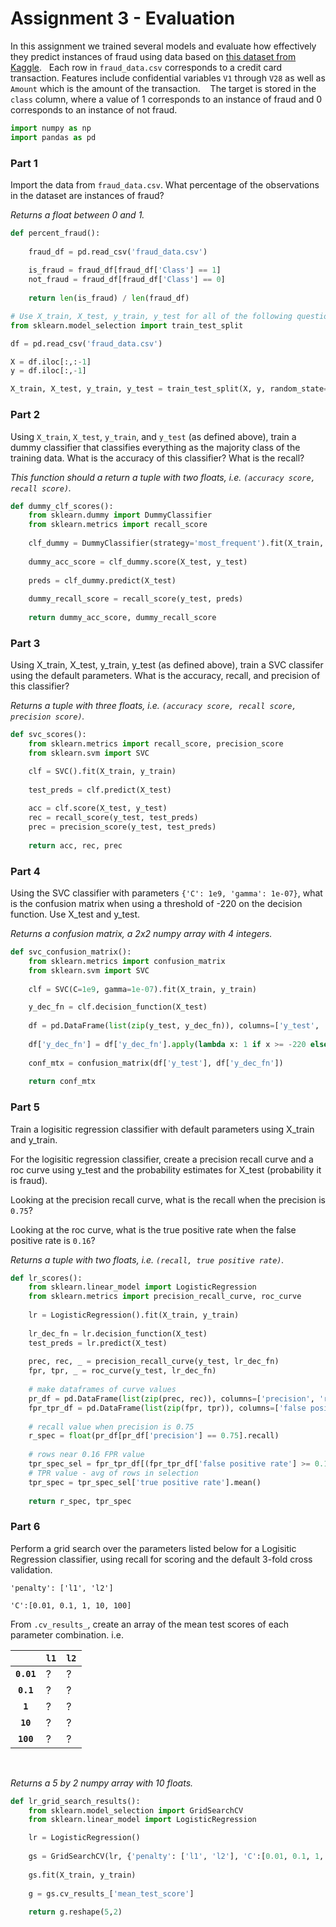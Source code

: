 # Assignment 3 - Evaluation

In this assignment we trained several models and evaluate how effectively they predict instances of fraud using data based on [this dataset from Kaggle](https://www.kaggle.com/dalpozz/creditcardfraud).
 
Each row in `fraud_data.csv` corresponds to a credit card transaction. Features include confidential variables `V1` through `V28` as well as `Amount` which is the amount of the transaction. 
 
The target is stored in the `class` column, where a value of 1 corresponds to an instance of fraud and 0 corresponds to an instance of not fraud.


```python
import numpy as np
import pandas as pd
```

### Part 1
Import the data from `fraud_data.csv`. What percentage of the observations in the dataset are instances of fraud?

*Returns a float between 0 and 1.* 


```python
def percent_fraud():
    
    fraud_df = pd.read_csv('fraud_data.csv')
    
    is_fraud = fraud_df[fraud_df['Class'] == 1]
    not_fraud = fraud_df[fraud_df['Class'] == 0]
    
    return len(is_fraud) / len(fraud_df)
```


```python
# Use X_train, X_test, y_train, y_test for all of the following questions
from sklearn.model_selection import train_test_split

df = pd.read_csv('fraud_data.csv')

X = df.iloc[:,:-1]
y = df.iloc[:,-1]

X_train, X_test, y_train, y_test = train_test_split(X, y, random_state=0)
```

### Part 2

Using `X_train`, `X_test`, `y_train`, and `y_test` (as defined above), train a dummy classifier that classifies everything as the majority class of the training data. What is the accuracy of this classifier? What is the recall?

*This function should a return a tuple with two floats, i.e. `(accuracy score, recall score)`.*


```python
def dummy_clf_scores():
    from sklearn.dummy import DummyClassifier
    from sklearn.metrics import recall_score
    
    clf_dummy = DummyClassifier(strategy='most_frequent').fit(X_train, y_train)
    
    dummy_acc_score = clf_dummy.score(X_test, y_test)
    
    preds = clf_dummy.predict(X_test)
    
    dummy_recall_score = recall_score(y_test, preds)
    
    return dummy_acc_score, dummy_recall_score
```

### Part 3

Using X_train, X_test, y_train, y_test (as defined above), train a SVC classifer using the default parameters. What is the accuracy, recall, and precision of this classifier?

*Returns a tuple with three floats, i.e. `(accuracy score, recall score, precision score)`.*


```python
def svc_scores():
    from sklearn.metrics import recall_score, precision_score
    from sklearn.svm import SVC

    clf = SVC().fit(X_train, y_train)
    
    test_preds = clf.predict(X_test)
    
    acc = clf.score(X_test, y_test)
    rec = recall_score(y_test, test_preds)
    prec = precision_score(y_test, test_preds)
    
    return acc, rec, prec

```

### Part 4

Using the SVC classifier with parameters `{'C': 1e9, 'gamma': 1e-07}`, what is the confusion matrix when using a threshold of -220 on the decision function. Use X_test and y_test.

*Returns a confusion matrix, a 2x2 numpy array with 4 integers.*


```python
def svc_confusion_matrix():
    from sklearn.metrics import confusion_matrix
    from sklearn.svm import SVC
    
    clf = SVC(C=1e9, gamma=1e-07).fit(X_train, y_train)

    y_dec_fn = clf.decision_function(X_test)
    
    df = pd.DataFrame(list(zip(y_test, y_dec_fn)), columns=['y_test', 'y_dec_fn'])
    
    df['y_dec_fn'] = df['y_dec_fn'].apply(lambda x: 1 if x >= -220 else 0)
    
    conf_mtx = confusion_matrix(df['y_test'], df['y_dec_fn'])
    
    return conf_mtx

```

### Part 5

Train a logisitic regression classifier with default parameters using X_train and y_train.

For the logisitic regression classifier, create a precision recall curve and a roc curve using y_test and the probability estimates for X_test (probability it is fraud).

Looking at the precision recall curve, what is the recall when the precision is `0.75`?

Looking at the roc curve, what is the true positive rate when the false positive rate is `0.16`?

*Returns a tuple with two floats, i.e. `(recall, true positive rate)`.*


```python
def lr_scores():
    from sklearn.linear_model import LogisticRegression
    from sklearn.metrics import precision_recall_curve, roc_curve
        
    lr = LogisticRegression().fit(X_train, y_train)
    
    lr_dec_fn = lr.decision_function(X_test)
    test_preds = lr.predict(X_test)
    
    prec, rec, _ = precision_recall_curve(y_test, lr_dec_fn)
    fpr, tpr, _ = roc_curve(y_test, lr_dec_fn)
    
    # make dataframes of curve values
    pr_df = pd.DataFrame(list(zip(prec, rec)), columns=['precision', 'recall'])
    fpr_tpr_df = pd.DataFrame(list(zip(fpr, tpr)), columns=['false positive rate', 'true positive rate'])
    
    # recall value when precision is 0.75
    r_spec = float(pr_df[pr_df['precision'] == 0.75].recall)
    
    # rows near 0.16 FPR value
    tpr_spec_sel = fpr_tpr_df[(fpr_tpr_df['false positive rate'] >= 0.159) & (fpr_tpr_df['false positive rate'] <= 0.161)]
    # TPR value - avg of rows in selection
    tpr_spec = tpr_spec_sel['true positive rate'].mean()
    
    return r_spec, tpr_spec

```

### Part 6

Perform a grid search over the parameters listed below for a Logisitic Regression classifier, using recall for scoring and the default 3-fold cross validation.

`'penalty': ['l1', 'l2']`

`'C':[0.01, 0.1, 1, 10, 100]`

From `.cv_results_`, create an array of the mean test scores of each parameter combination. i.e.

|      	| `l1` 	| `l2` 	|
|:----:	|----	|----	|
| **`0.01`** 	|    ?	|   ? 	|
| **`0.1`**  	|    ?	|   ? 	|
| **`1`**    	|    ?	|   ? 	|
| **`10`**   	|    ?	|   ? 	|
| **`100`**   	|    ?	|   ? 	|

<br>

*Returns a 5 by 2 numpy array with 10 floats.* 


```python
def lr_grid_search_results():    
    from sklearn.model_selection import GridSearchCV
    from sklearn.linear_model import LogisticRegression

    lr = LogisticRegression()
    
    gs = GridSearchCV(lr, {'penalty': ['l1', 'l2'], 'C':[0.01, 0.1, 1, 10, 100]}, scoring='recall')
    
    gs.fit(X_train, y_train)
    
    g = gs.cv_results_['mean_test_score']
    
    return g.reshape(5,2)

```
